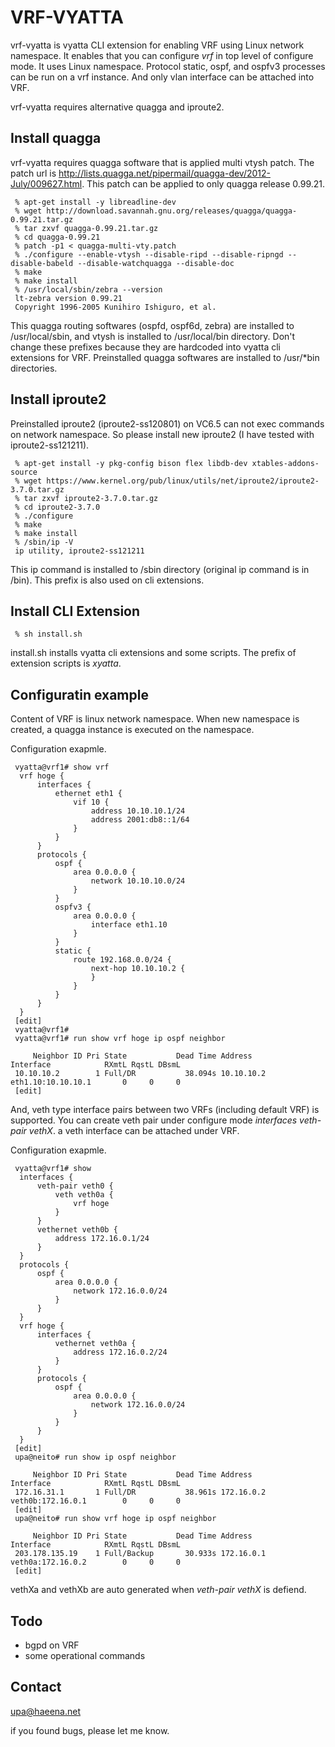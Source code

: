 VRF-VYATTA
==========

vrf-vyatta is vyatta CLI extension for enabling VRF using Linux network
namespace. It enables that you can configure _vrf_ in top level of 
configure mode. It uses Linux namespace. Protocol static, ospf, and 
ospfv3 processes can be run on a vrf instance. 
And only vlan interface can be attached into VRF.


vrf-vyatta requires alternative quagga and iproute2. 

Install quagga
--------------

vrf-vyatta requires quagga software that is applied multi vtysh patch.
The patch url is 
<http://lists.quagga.net/pipermail/quagga-dev/2012-July/009627.html>.
This patch can be applied to only quagga release 0.99.21.

	 % apt-get install -y libreadline-dev 
	 % wget http://download.savannah.gnu.org/releases/quagga/quagga-0.99.21.tar.gz
	 % tar zxvf quagga-0.99.21.tar.gz
	 % cd quagga-0.99.21
	 % patch -p1 < quagga-multi-vty.patch
	 % ./configure --enable-vtysh --disable-ripd --disable-ripngd --disable-babeld --disable-watchquagga --disable-doc
	 % make
	 % make install
	 % /usr/local/sbin/zebra --version
	 lt-zebra version 0.99.21
	 Copyright 1996-2005 Kunihiro Ishiguro, et al.

This quagga routing softwares (ospfd, ospf6d, zebra) are installed to 
/usr/local/sbin, and vtysh is installed to /usr/local/bin directory. 
Don't change these prefixes because they are hardcoded into vyatta cli 
extensions for VRF. Preinstalled quagga softwares are installed to 
/usr/*bin directories.


Install iproute2
----------------

Preinstalled iproute2 (iproute2-ss120801) on VC6.5 can not exec commands
on network namespace. So please install new iproute2
(I have tested with iproute2-ss121211).

	 % apt-get install -y pkg-config bison flex libdb-dev xtables-addons-source
	 % wget https://www.kernel.org/pub/linux/utils/net/iproute2/iproute2-3.7.0.tar.gz
	 % tar zxvf iproute2-3.7.0.tar.gz
	 % cd iproute2-3.7.0
	 % ./configure
	 % make
	 % make install
	 % /sbin/ip -V
	 ip utility, iproute2-ss121211

This ip command is installed to /sbin directory (original ip command is in 
/bin). This prefix is also used on cli extensions.


Install CLI Extension
---------------------

	 % sh install.sh 

install.sh installs vyatta cli extensions and some scripts.
The prefix of extension scripts is _xyatta_.


Configuratin example
---------------------

Content of VRF is linux network namespace. When new namespace is 
created, a quagga instance is executed on the namespace.

Configuration exapmle.

	 vyatta@vrf1# show vrf 
	  vrf hoge {
	      interfaces {
	          ethernet eth1 {
	              vif 10 {
	                  address 10.10.10.1/24
	                  address 2001:db8::1/64
	              }
	          }
	      }
	      protocols {
	          ospf {
	              area 0.0.0.0 {
	                  network 10.10.10.0/24
	              }
	          }
	          ospfv3 {
	              area 0.0.0.0 {
	                  interface eth1.10
	              }
	          }
	          static {
	              route 192.168.0.0/24 {
	                  next-hop 10.10.10.2 {
	                  }
	              }
	          }
	      }
	  }
	 [edit]
	 vyatta@vrf1# 
	 vyatta@vrf1# run show vrf hoge ip ospf neighbor 
	 
	     Neighbor ID Pri State           Dead Time Address         Interface            RXmtL RqstL DBsmL
	 10.10.10.2        1 Full/DR           38.094s 10.10.10.2      eth1.10:10.10.10.1       0     0     0
	 [edit]


And, veth type interface pairs between two VRFs (including default VRF) is supported. 
You can create veth pair under configure mode _interfaces veth-pair vethX_.
a veth interface can be attached under VRF. 

Configuration exapmle.

	 vyatta@vrf1# show 
	  interfaces {
	      veth-pair veth0 {
	          veth veth0a {
	              vrf hoge
	          }
	      }
	      vethernet veth0b {
	          address 172.16.0.1/24
	      }
	  }
	  protocols {
	      ospf {
	          area 0.0.0.0 {
	              network 172.16.0.0/24
	          }
	      }
	  }
	  vrf hoge {
	      interfaces {
	          vethernet veth0a {
	              address 172.16.0.2/24
	          }
	      }
	      protocols {
	          ospf {
	              area 0.0.0.0 {
	                  network 172.16.0.0/24
	              }
	          }
	      }
	  }
	 [edit]
	 upa@neito# run show ip ospf neighbor 
	 
	     Neighbor ID Pri State           Dead Time Address         Interface            RXmtL RqstL DBsmL
	 172.16.31.1       1 Full/DR           38.961s 172.16.0.2      veth0b:172.16.0.1        0     0     0
	 [edit]
	 upa@neito# run show vrf hoge ip ospf neighbor 
	 
	     Neighbor ID Pri State           Dead Time Address         Interface            RXmtL RqstL DBsmL
	 203.178.135.19    1 Full/Backup       30.933s 172.16.0.1      veth0a:172.16.0.2        0     0     0
	 [edit]

vethXa and vethXb are auto generated when _veth-pair vethX_ is defiend.



Todo
----
+ bgpd on VRF
+ some operational commands


Contact
-------
<upa@haeena.net>

if you found bugs, please let me know.

